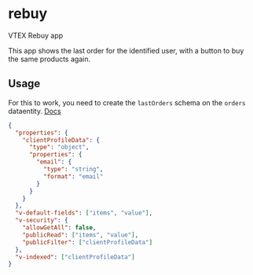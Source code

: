 # rebuy
VTEX Rebuy app

This app shows the last order for the identified user, with a button to buy the same products again.

## Usage

For this to work, you need to create the `lastOrders` schema on the `orders` dataentity. [Docs](http://help.vtex.com/en/tutorial/master-data-v2)

```json
{
  "properties": {
    "clientProfileData": {
      "type": "object",
      "properties": {
        "email": {
          "type": "string",
          "format": "email"
        }
      }
    }
  },
  "v-default-fields": ["items", "value"],
  "v-security": {
    "allowGetAll": false,
    "publicRead": ["items", "value"],
    "publicFilter": ["clientProfileData"]
  },
  "v-indexed": ["clientProfileData"]
}
```
